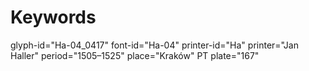 # Keywords
glyph-id="Ha-04_0417"
font-id="Ha-04"
printer-id="Ha"
printer="Jan Haller"
period="1505–1525"
place="Kraków"
PT plate="167"
